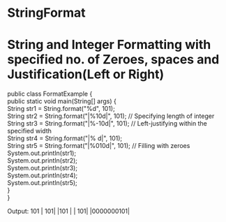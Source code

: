 # StringFormat
# String and Integer Formatting with specified no. of Zeroes, spaces and Justification(Left or Right) 
public class FormatExample {  
    public static void main(String[] args) {          
        String str1 = String.format("%d", 101);  
        String str2 = String.format("|%10d|", 101);  // Specifying length of integer  
        String str3 = String.format("|%-10d|", 101); // Left-justifying within the specified width  
        String str4 = String.format("|% d|", 101);   
        String str5 = String.format("|%010d|", 101); // Filling with zeroes  
        System.out.println(str1);  
        System.out.println(str2);  
        System.out.println(str3);  
        System.out.println(str4);  
        System.out.println(str5);  
    }  
}  


Output:
101
|       101|
|101       |
| 101|
|0000000101|
